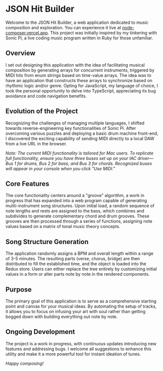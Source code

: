 # JSON Hit Builder

Welcome to the JSON Hit Builder, a web application dedicated to music composition and exploration. You can experience it live at [node-composer.vercel.app](https://node-composer.vercel.app). This project was initially inspired by my tinkering with Sonic Pi, a live coding music program written in Ruby for those unfamiliar.

## Overview

I set out designing this application with the idea of facilitating musical composition by generating arrays for concurrent instruments, triggered by MIDI hits from enum strings based on time-value arrays. The idea was to have an application that constructs these arrays to synchronize based on rhythmic logic and/or genre. Opting for JavaScript, my language of choice, I took the personal opportunity to delve into TypeScript, appreciating its bug avoidance and code navigation benefits.

## Evolution of the Project

Recognizing the challenges of managing multiple languages, I shifted towards reverse-engineering key functionalities of Sonic Pi. After overcoming various puzzles and deploying a basic drum machine front-end, I discovered the exciting capability of sending MIDI directly to a local DAW from a live URL in the browser.

*Note: The current MIDI functionality is tailored for Mac users. To replicate full functionality, ensure you have three buses set up on your IAC driver—Bus 1 for drums, Bus 2 for bass, and Bus 3 for chords. Recognized buses will appear in your console when you click "Use MIDI."*

## Core Features

The core functionality centers around a "groove" algorithm, a work in progress that has expanded into a web program capable of generating muliti-instrument song structures. Upon initial load, a random sequence of note lengths and rests are assigned to the bass, which combines and subdivides to generate complementary chord and drum grooves. These grooves are then processed through a series of functions, assigning note values based on a matrix of tonal music theory concepts.

## Song Structure Generation

The application randomly assigns a BPM and overall length within a range of 3-5 minutes. The resulting parts (verse, chorus, bridge) are then distributed to fill the established time, and the object is loaded into the Redux store. Users can either replace the tree entirely by customizing initial values in a form or alter parts note by note in the rendered components.

## Purpose

The primary goal of this application is to serve as a comprehensive starting point and canvas for your musical ideas. By automating the setup of tracks, it allows you to focus on infusing your art with soul rather than getting bogged down with building everything out note by note.

## Ongoing Development

The project is a work in progress, with continuous updates introducing new features and addressing bugs. I welcome all suggestions to enhance this utility and make it a more powerful tool for instant ideation of tunes.

*Happy composing!*
